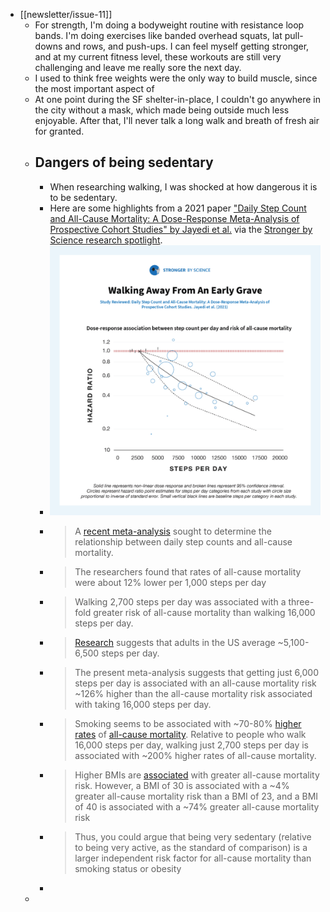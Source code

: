- [[newsletter/issue-11]]
	- For strength, I'm doing a bodyweight routine with resistance loop bands. I'm doing exercises like banded overhead squats, lat pull-downs and rows, and push-ups. I can feel myself getting stronger, and at my current fitness level, these workouts are still very challenging and leave me really sore the next day.
	- I used to think free weights were the only way to build muscle, since the most important aspect of
	- At one point during the SF shelter-in-place, I couldn't go anywhere in the city without a mask, which made being outside much less enjoyable. After that, I'll never talk a long walk and breath of fresh air for granted.
	- ## Dangers of being sedentary
		- When researching walking, I was shocked at how dangerous it is to be sedentary.
		- Here are some highlights from a 2021 paper ["Daily Step Count and All-Cause Mortality: A Dose-Response Meta-Analysis of Prospective Cohort Studies" by Jayedi et al.](https://pubmed.ncbi.nlm.nih.gov/34417979/) via the [Stronger by Science research spotlight](https://www.strongerbyscience.com/research-spotlight-walking/).
		- ![Walking-final-1024x1024.png](../assets/Walking-final-1024x1024_1676956607359_0.png)
		- > A [recent meta-analysis](https://pubmed.ncbi.nlm.nih.gov/34417979/) sought to determine the relationship between daily step counts and all-cause mortality.
		- > The researchers found that rates of all-cause mortality were about 12% lower per 1,000 steps per day
		- > Walking 2,700 steps per day was associated with a three-fold greater risk of all-cause mortality than walking 16,000 steps per day.
		- > [Research](https://pubmed.ncbi.nlm.nih.gov/21798015/) suggests that adults in the US average ~5,100-6,500 steps per day.
		- > The present meta-analysis suggests that getting just 6,000 steps per day is associated with an all-cause mortality risk ~126% higher than the all-cause mortality risk associated with taking 16,000 steps per day.
		- > Smoking seems to be associated with ~70-80% [higher rates](https://pubmed.ncbi.nlm.nih.gov/30924901/) of [all-cause mortality](https://pubmed.ncbi.nlm.nih.gov/22688992/). Relative to people who walk 16,000 steps per day, walking just 2,700 steps per day is associated with ~200% higher rates of all-cause mortality.
		- > Higher BMIs are [associated](https://pubmed.ncbi.nlm.nih.gov/27146380/) with greater all-cause mortality risk. However, a BMI of 30 is associated with a ~4% greater all-cause mortality risk than a BMI of 23, and a BMI of 40 is associated with a ~74% greater all-cause mortality risk
		- > Thus, you could argue that being very sedentary (relative to being very active, as the standard of comparison) is a larger independent risk factor for all-cause mortality than smoking status or obesity
		-
	-